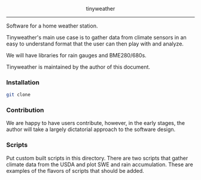 <p align="center">
  tinyweather
</p>

---------------------------

Software for a home weather station.

Tinyweather's main use case is to gather data from climate sensors in an easy to understand format that the user can then play with and analyze.

We will have libraries for rain gauges and BME280/680s.

Tinyweather is maintained by the author of this document.

### Installation

```bash
git clone 
```

### Contribution

We are happy to have users contribute, however, in the early stages, the author will take a largely dictatorial approach to the software design.

### Scripts

Put custom built scripts in this directory. There are two scripts that gather climate data from the USDA and plot SWE and rain accumulation. These are examples of the flavors of scripts that should be added.
